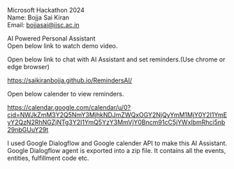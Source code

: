 Microsoft Hackathon 2024    
Name: Bojja Sai Kiran   
Email: bojjasai@iisc.ac.in   

AI Powered Personal Assistant  
Open below link to watch demo video.   

Open below link to chat with AI Assistant and set reminders.(Use chrome or edge browser)  

https://saikiranbojja.github.io/RemindersAI/  

Open below calender to view reminders.  

https://calendar.google.com/calendar/u/0?cid=NWJkZmM3Y2Q5NmY3MjhkNDJmZWQxOGY2NjQyYmM1MjY0Y2I1YmEyY2QzN2RhNGZjNTg3Y2I1YmQ5YzY3MmVjY0Bncm91cC5jYWxlbmRhci5nb29nbGUuY29t

I used Google Dialogflow and Google calender API to make this AI Assistant.   
Google Dialogflow agent is exported into a zip file. It contains all the events, entities, fulfillment code etc.


